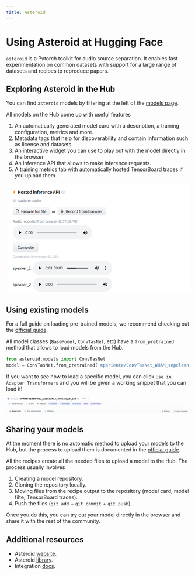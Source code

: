 ```yaml
---
title: Asteroid
---
```


# Using Asteroid at Hugging Face

`asteroid` is a Pytorch toolkit for audio source separation. It enables fast experimentation on common datasets with support for a large range of datasets and recipes to reproduce papers.

## Exploring Asteroid in the Hub

You can find `asteroid` models by filtering at the left of the [models page](https://huggingface.co/models?filter=asteroid). 

All models on the Hub come up with useful features
1. An automatically generated model card with a description, a training configuration, metrics and more.
2. Metadata tags that help for discoverability and contain information such as license and datasets.
3. An interactive widget you can use to play out with the model directly in the browser.
4. An Inference API that allows to make inference requests.
5. A training metrics tab with automatically hosted TensorBoard traces if you upload them.

![widget](/docs/assets/hub/asteroid_widget.png)


## Using existing models

For a full guide on loading pre-trained models, we recommend checking out the [official guide](https://github.com/asteroid-team/asteroid/blob/master/docs/source/readmes/pretrained_models.md). 

All model classes (`BaseModel`, `ConvTasNet`, etc) have a `from_pretrained` method that allows to load models from the Hub.

```py
from asteroid.models import ConvTasNet
model = ConvTasNet.from_pretrained('mpariente/ConvTasNet_WHAM_sepclean')
```

If you want to see how to load a specific model, you can click `Use in Adapter Transformers` and you will be given a working snippet that you can load it! 

![snippet](/docs/assets/hub/asteroid_snippet.png)


## Sharing your models

At the moment there is no automatic method to upload your models to the Hub, but the process to upload them is documented in the [official guide](https://github.com/asteroid-team/asteroid/blob/master/docs/source/readmes/pretrained_models.md#share-your-models).

All the recipes create all the needed files to upload a model to the Hub. The process usually involves
1. Creating a model repository.
2. Cloning the repository locally.
3. Moving files from the recipe output to the repository (model card, model filte, TensorBoard traces).
4. Push the files (`git add` + `git commit` + `git push`).

Once you do this, you can try out your model directly in the browser and share it with the rest of the community.


## Additional resources

* Asteroid [website](https://asteroid-team.github.io/).
* Asteroid [library](https://github.com/asteroid-team/asteroid).
* Integration [docs](https://github.com/asteroid-team/asteroid/blob/master/docs/source/readmes/pretrained_models.md).
